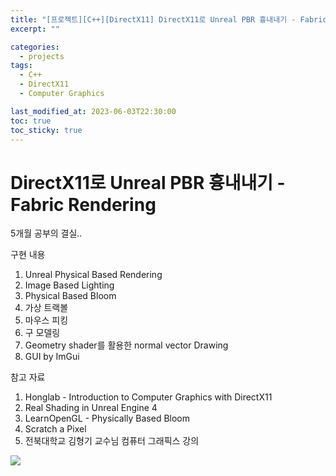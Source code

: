 ```yaml
---
title: "[프로젝트][C++][DirectX11] DirectX11로 Unreal PBR 흉내내기 - Fabric Rendering"
excerpt: ""

categories:
  - projects
tags:
  - C++
  - DirectX11
  - Computer Graphics

last_modified_at: 2023-06-03T22:30:00
toc: true
toc_sticky: true
---
```






# DirectX11로 Unreal PBR 흉내내기 - Fabric Rendering

5개월 공부의 결실.. 



구현 내용

1. Unreal Physical Based Rendering
2. Image Based Lighting
3. Physical Based Bloom
4. 가상 트랙볼
5. 마우스 피킹
6. 구 모델링
7. Geometry shader를 활용한 normal vector Drawing
8. GUI by ImGui



참고 자료

1. Honglab - Introduction to Computer Graphics with DirectX11
2. Real Shading in Unreal Engine 4
3. LearnOpenGL - Physically Based Bloom
4. Scratch a Pixel
5. 전북대학교 김형기 교수님 컴퓨터 그래픽스 강의


![](https://www.youtube.com/watch?v=o44G3HujXEo)



